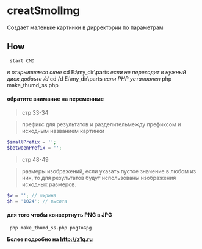 creatSmolImg
====
Создает маленьке картинки в дирректории по параметрам

## How
     start CMD

_в_ _открывшемся_ _окне_
     cd E:\my_dir\parts 
_если_ _не_ _переходит_ _в_ _нужный_ _диск_ _добвьте_ _*/d*_ 
     cd /d E:\my_dir\parts 
_если_ _PHP_ _установлен_
     php make_thumd_ss.php

#### обратите внимание на переменные
> стр 33-34

> префикс для результатов и разделительмежду префиксом и исходным названием картинки

```php
$smallPrefix = '';
$betweenPrefix = ''; 
```

> стр 48-49

> размеры изображений, 
>если указать пустое значение в любом из них, то для результатов будут использованы изображения исходных размеров.

```php
$w = ''; // ширина
$h = '1024'; // высота
```

#### для того чтобы конвертнуть PNG в JPG

     php make_thumd_ss.php pngToGpg


**Более подробно на http://z1q.ru**

